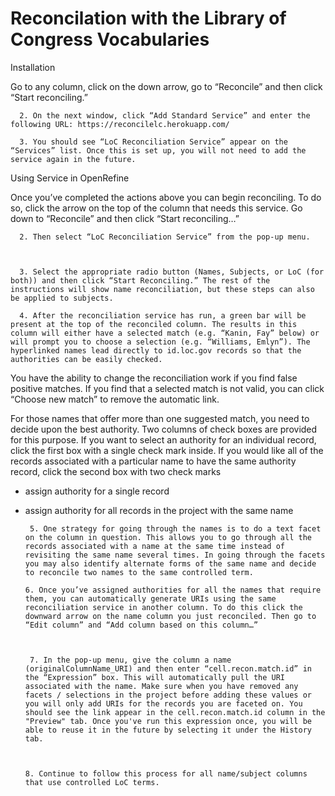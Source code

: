 # Reconcilation with the Library of Congress Vocabularies

Installation

Go to any column, click on the down arrow, go to “Reconcile” and then click “Start reconciling.”
 

      2. On the next window, click “Add Standard Service” and enter the following URL: https://reconcilelc.herokuapp.com/

      3. You should see “LoC Reconciliation Service” appear on the “Services” list. Once this is set up, you will not need to add the service again in the future.

 
Using Service in OpenRefine

Once you’ve completed the actions above you can begin reconciling. To do so, click the arrow on the top of the column that needs this service. Go down to “Reconcile” and then click “Start reconciling…”
 

      2. Then select “LoC Reconciliation Service” from the pop-up menu.

 

      3. Select the appropriate radio button (Names, Subjects, or LoC (for both)) and then click “Start Reconciling.” The rest of the instructions will show name reconciliation, but these steps can also be applied to subjects.

      4. After the reconciliation service has run, a green bar will be present at the top of the reconciled column. The results in this column will either have a selected match (e.g. “Kanin, Fay” below) or will prompt you to choose a selection (e.g. “Williams, Emlyn”). The hyperlinked names lead directly to id.loc.gov records so that the authorities can be easily checked.

  

You have the ability to change the reconciliation work if you find false positive matches. If you find that a selected match is not valid, you can click “Choose new match” to remove the automatic link.

For those names that offer more than one suggested match, you need to decide upon the best authority. Two columns of check boxes are provided for this purpose. If you want to select an authority for an individual record, click the first box with a single check mark inside. If you would like all of the records associated with a particular name to have the same authority record, click the second box with two check marks

 - assign authority for a single record

- assign authority for all records in the project with the same name

       5. One strategy for going through the names is to do a text facet on the column in question. This allows you to go through all the records associated with a name at the same time instead of revisiting the same name several times. In going through the facets you may also identify alternate forms of the same name and decide to reconcile two names to the same controlled term.

      6. Once you’ve assigned authorities for all the names that require them, you can automatically generate URIs using the same reconciliation service in another column. To do this click the downward arrow on the name column you just reconciled. Then go to “Edit column” and “Add column based on this column…”

  

       7. In the pop-up menu, give the column a name (originalColumnName_URI) and then enter “cell.recon.match.id” in the “Expression” box. This will automatically pull the URI associated with the name. Make sure when you have removed any facets / selections in the project before adding these values or you will only add URIs for the records you are faceted on. You should see the link appear in the cell.recon.match.id column in the "Preview" tab. Once you've run this expression once, you will be able to reuse it in the future by selecting it under the History tab.

 

      8. Continue to follow this process for all name/subject columns that use controlled LoC terms.